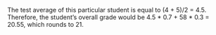 The test average of this particular student is equal to (4 + 5)/2 = 4.5. Therefore, the student’s overall grade would be 4.5 * 0.7 + 58 * 0.3 = 20.55, which rounds to 21.